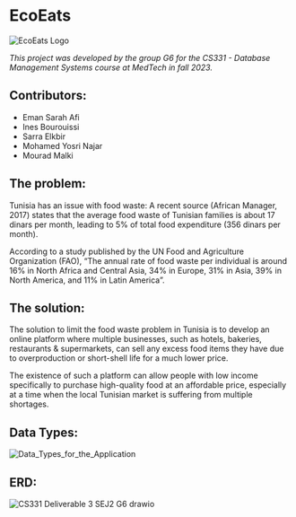 # EcoEats

![EcoEats Logo](https://github.com/emansarahafi/EcoEats/assets/85173630/e1fba14f-6ca9-4db5-a277-eada9c93fb48)

*This project was developed by the group G6 for the CS331 - Database Management Systems course at MedTech in fall 2023.*

## Contributors:
- Eman Sarah Afi
- Ines Bourouissi
- Sarra Elkbir
- Mohamed Yosri Najar
- Mourad Malki

## The problem:
Tunisia has an issue with food waste: A recent source (African Manager, 2017) states that the average food waste of Tunisian families is about 17 dinars per month, leading to 5% of total food expenditure (356 dinars per month). 

According to a study published by the UN Food and Agriculture Organization (FAO), “The annual rate of food waste per individual is around 16% in North Africa and Central Asia, 34% in Europe, 31% in Asia, 39% in North America, and 11% in Latin America”. 

## The solution:
The solution to limit the food waste problem in Tunisia is to develop an online platform where multiple businesses, such as hotels, bakeries, restaurants & supermarkets, can sell any excess food items they have due to overproduction or short-shell life for a much lower price. 

The existence of such a platform can allow people with low income specifically to purchase high-quality food at an affordable price, especially at a time when the local Tunisian market is suffering from multiple shortages.

## Data Types:
![Data_Types_for_the_Application](https://github.com/user-attachments/assets/3b11c54d-2d9d-4b48-b046-761b07feec17)

## ERD:
![CS331 Deliverable 3 SEJ2 G6 drawio](https://github.com/user-attachments/assets/cee17fa3-f047-46f8-bda0-b03934202187)
